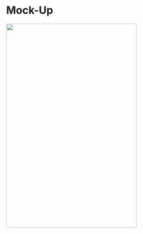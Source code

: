 # Mock-Up

<img src="https://github.com/mustafaunlu0/InstaHomeScreen/blob/main/insta.gif" width="350" height="550"/>
